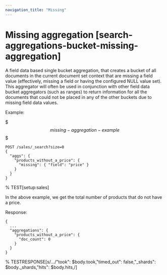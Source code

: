 ```yaml
---
navigation_title: "Missing"
---
```


# Missing aggregation [search-aggregations-bucket-missing-aggregation]


A field data based single bucket aggregation, that creates a bucket of all documents in the current document set context that are missing a field value (effectively, missing a field or having the configured NULL value set). This aggregator will often be used in conjunction with other field data bucket aggregators (such as ranges) to return information for all the documents that could not be placed in any of the other buckets due to missing field data values.

Example:

$$$missing-aggregation-example$$$

```console
POST /sales/_search?size=0
{
  "aggs": {
    "products_without_a_price": {
      "missing": { "field": "price" }
    }
  }
}
```

%  TEST[setup:sales]

In the above example, we get the total number of products that do not have a price.

Response:

```console-result
{
  ...
  "aggregations": {
    "products_without_a_price": {
      "doc_count": 0
    }
  }
}
```

%  TESTRESPONSE[s/\.\.\./"took": $body.took,"timed_out": false,"_shards": $body._shards,"hits": $body.hits,/]

